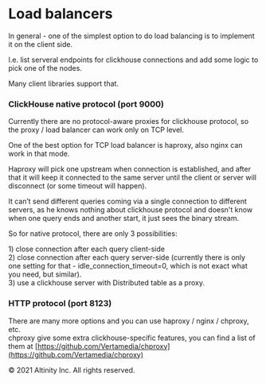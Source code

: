 # Load balancers

In general - one of the simplest option to do load balancing is to implement it on the client side. 

I.e. list serveral endpoints for clickhouse connections and add some logic to pick one of the nodes. 

Many client libraries support that. 

### ClickHouse native protocol \(port 9000\)

Currently there are no protocol-aware proxies for clickhouse protocol, so the proxy / load balancer can work only on TCP level. 

One of the best option for TCP load balancer is haproxy, also nginx can work in that mode.

Haproxy will pick one upstream when connection is established, and after that it will keep it connected to the same server until the client or server will disconnect \(or some timeout will happen\).

It can’t send different queries coming via a single connection to different servers, as he knows nothing about clickhouse protocol and doesn't know when one query ends and another start, it just sees the binary stream.

So for native protocol, there are only 3 possibilities:

1\) close connection after each query client-side  
2\) close connection after each query server-side \(currently there is only one setting for that - idle\_connection\_timeout=0, which is not exact what you need, but similar\).  
3\) use a clickhouse server with Distributed table as a proxy.

### HTTP protocol \(port 8123\)

There are many more options and you can use haproxy / nginx / chproxy, etc.  
chproxy give some extra clickhouse-specific features, you can find a list of them at [https://github.com/Vertamedia/chproxy](https://github.com/Vertamedia/chproxy)

© 2021 Altinity Inc. All rights reserved.
